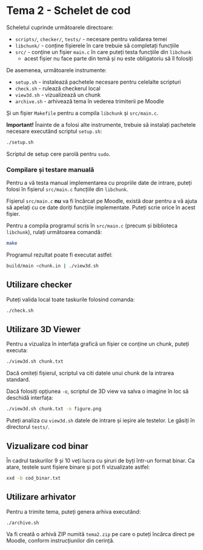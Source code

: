 # Tema 2 - Schelet de cod

Scheletul cuprinde următoarele directoare:

- `scripts/`, `checker/`, `tests/` - necesare pentru validarea temei
- `libchunk/` - conține fișierele în care trebuie să completați funcțiile
- `src/` - conține un fișier `main.c` în care puteți testa funcțiile din `libchunk`
    - acest fișier nu face parte din temă și nu este obligatoriu să îl folosiți

De asemenea, următoarele instrumente:

- `setup.sh` - instalează pachetele necesare pentru celelalte scripturi
- `check.sh` - rulează checkerul local
- `view3d.sh` - vizualizează un chunk
- `archive.sh` - arhivează tema în vederea trimiterii pe Moodle

Și un fișier `Makefile` pentru a compila `libchunk` și `src/main.c`.

**Important!** Înainte de a folosi alte instrumente, trebuie să instalați pachetele necesare executând scriptul `setup.sh`:

```bash
./setup.sh
```

Scriptul de setup cere parolă pentru `sudo`.

### Compilare și testare manuală

Pentru a vă testa manual implementarea cu propriile date de intrare, puteți folosi în fișierul `src/main.c` funcțiile din `libchunk`.

Fișierul `src/main.c` **nu** va fi încărcat pe Moodle, există doar pentru a vă ajuta să apelați cu ce date doriți funcțiile implementate. Puteți scrie orice în acest fișier.

Pentru a compila programul scris în `src/main.c` (precum și biblioteca `libchunk`), rulați următoarea comandă:

```bash
make
```

Programul rezultat poate fi executat astfel:

```bash
build/main <chunk.in | ./view3d.sh
```

## Utilizare checker

Puteți valida local toate taskurile folosind comanda:

```bash
./check.sh
```

## Utilizare 3D Viewer

Pentru a vizualiza în interfața grafică un fișier ce conține un chunk, puteți executa:

```bash
./view3d.sh chunk.txt
```

Dacă omiteți fișierul, scriptul va citi datele unui chunk de la intrarea standard.

Dacă folosiți opțiunea `-o`, scriptul de 3D view va salva o imagine în loc să deschidă interfața:

```bash
./view3d.sh chunk.txt -o figure.png
```

Puteți analiza cu `view3d.sh` datele de intrare și ieșire ale testelor. Le găsiți în directorul `tests/`.

## Vizualizare cod binar

În cadrul taskurilor 9 și 10 veți lucra cu șiruri de byți într-un format binar. Ca atare, testele sunt fișiere binare și pot fi vizualizate astfel:

```bash
xxd -b cod_binar.txt
```

## Utilizare arhivator

Pentru a trimite tema, puteți genera arhiva executând:

```bash
./archive.sh
```

Va fi creată o arhivă ZIP numită `tema2.zip` pe care o puteți încărca direct pe Moodle, conform instrucțiunilor din cerință.

